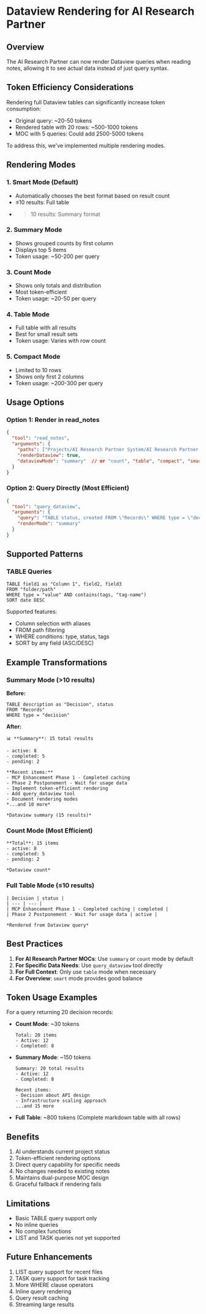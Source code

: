 # Dataview Rendering for AI Research Partner

## Overview
The AI Research Partner can now render Dataview queries when reading notes, allowing it to see actual data instead of just query syntax.

## Token Efficiency Considerations

Rendering full Dataview tables can significantly increase token consumption:
- Original query: ~20-50 tokens
- Rendered table with 20 rows: ~500-1000 tokens
- MOC with 5 queries: Could add 2500-5000 tokens

To address this, we've implemented multiple rendering modes.

## Rendering Modes

### 1. **Smart Mode** (Default)
- Automatically chooses the best format based on result count
- ≤10 results: Full table
- >10 results: Summary format

### 2. **Summary Mode**
- Shows grouped counts by first column
- Displays top 5 items
- Token usage: ~50-200 per query

### 3. **Count Mode**
- Shows only totals and distribution
- Most token-efficient
- Token usage: ~20-50 per query

### 4. **Table Mode**
- Full table with all results
- Best for small result sets
- Token usage: Varies with row count

### 5. **Compact Mode**
- Limited to 10 rows
- Shows only first 2 columns
- Token usage: ~200-300 per query

## Usage Options

### Option 1: Render in read_notes
```json
{
  "tool": "read_notes",
  "arguments": {
    "paths": ["Projects/AI Research Partner System/AI Research Partner System.md"],
    "renderDataview": true,
    "dataviewMode": "summary"  // or "count", "table", "compact", "smart"
  }
}
```

### Option 2: Query Directly (Most Efficient)
```json
{
  "tool": "query_dataview",
  "arguments": {
    "query": "TABLE status, created FROM \"Records\" WHERE type = \"decision\"",
    "renderMode": "summary"
  }
}
```

## Supported Patterns

### TABLE Queries
```dataview
TABLE field1 as "Column 1", field2, field3
FROM "folder/path"
WHERE type = "value" AND contains(tags, "tag-name")
SORT date DESC
```

Supported features:
- Column selection with aliases
- FROM path filtering
- WHERE conditions: type, status, tags
- SORT by any field (ASC/DESC)

## Example Transformations

### Summary Mode (>10 results)
**Before:**
```dataview
TABLE description as "Decision", status
FROM "Records" 
WHERE type = "decision"
```

**After:**
```
📊 **Summary**: 15 total results

- active: 8
- completed: 5
- pending: 2

**Recent items:**
- MCP Enhancement Phase 1 - Completed caching
- Phase 2 Postponement - Wait for usage data
- Implement token-efficient rendering
- Add query_dataview tool
- Document rendering modes
*...and 10 more*

*Dataview summary (15 results)*
```

### Count Mode (Most Efficient)
```
**Total**: 15 items
- active: 8
- completed: 5
- pending: 2

*Dataview count*
```

### Full Table Mode (≤10 results)
```
| Decision | status |
| --- | --- |
| MCP Enhancement Phase 1 - Completed caching | completed |
| Phase 2 Postponement - Wait for usage data | active |

*Rendered from Dataview query*
```

## Best Practices

1. **For AI Research Partner MOCs**: Use `summary` or `count` mode by default
2. **For Specific Data Needs**: Use `query_dataview` tool directly
3. **For Full Context**: Only use `table` mode when necessary
4. **For Overview**: `smart` mode provides good balance

## Token Usage Examples

For a query returning 20 decision records:

- **Count Mode**: ~30 tokens
  ```
  Total: 20 items
  - Active: 12
  - Completed: 8
  ```

- **Summary Mode**: ~150 tokens
  ```
  Summary: 20 total results
  - Active: 12
  - Completed: 8
  
  Recent items:
  - Decision about API design
  - Infrastructure scaling approach
  ...and 15 more
  ```

- **Full Table**: ~800 tokens
  (Complete markdown table with all rows)

## Benefits
1. AI understands current project status
2. Token-efficient rendering options
3. Direct query capability for specific needs
4. No changes needed to existing notes
5. Maintains dual-purpose MOC design
6. Graceful fallback if rendering fails

## Limitations
- Basic TABLE query support only
- No inline queries
- No complex functions
- LIST and TASK queries not yet supported

## Future Enhancements
1. LIST query support for recent files
2. TASK query support for task tracking
3. More WHERE clause operators
4. Inline query rendering
5. Query result caching
6. Streaming large results